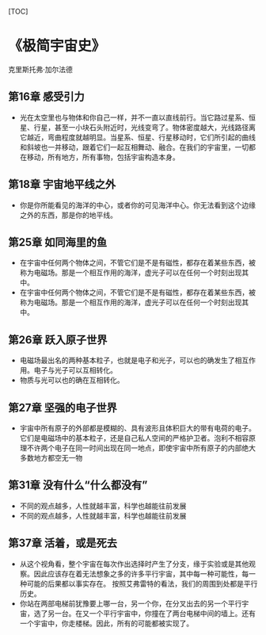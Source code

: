 [TOC]

# 《极简宇宙史》
克里斯托弗·加尔法德

## 第16章 感受引力
- 光在太空里也与物体和你自己一样，并不一直以直线前行。当它路过星系、恒星、行星，甚至一小块石头附近时，光线变弯了。物体密度越大，光线路径离它越近，弯曲程度就越明显。当星系、恒星、行星移动时，它们所引起的曲线和斜坡也一并移动，跟着它们一起互相舞动、融合。在我们的宇宙里，一切都在移动，所有地方，所有事物，包括宇宙构造本身。
 
## 第18章 宇宙地平线之外
- 你是你所能看见的海洋的中心，或者你的可见海洋中心。你无法看到这个边缘之外的东西，那是你的地平线。 

## 第25章 如同海里的鱼
- 在宇宙中任何两个物体之间，不管它们是不是有磁性，都存在着某些东西，被称为电磁场。那是一个相互作用的海洋，虚光子可以在任何一个时刻出现其中。
- 在宇宙中任何两个物体之间，不管它们是不是有磁性，都存在着某些东西，被称为电磁场。那是一个相互作用的海洋，虚光子可以在任何一个时刻出现其中。 

## 第26章 跃入原子世界
- 电磁场最出名的两种基本粒子，也就是电子和光子，可以也的确发生了相互作用。电子与光子可以互相转化。
- 物质与光可以也的确在互相转化。 

## 第27章 坚强的电子世界
- 宇宙中所有原子的外部都是模糊的、具有波形且体积巨大的带有电荷的电子。它们是电磁场中的基本粒子，还是自己私人空间的严格护卫者。泡利不相容原理不许两个电子在同一时间出现在同一地点，即使宇宙中所有原子的内部绝大多数地方都空无一物
 
## 第31章 没有什么“什么都没有”
- 不同的观点越多，人性就越丰富，科学也越能往前发展
- 不同的观点越多，人性就越丰富，科学也越能往前发展

## 第37章 活着，或是死去
- 从这个视角看，整个宇宙在每次作出选择时产生了分支，缘于实验或是其他观察。因此应该存在着无法想象之多的许多平行宇宙，其中每一种可能性，每一种可能的后果都以事实存在。  按照艾弗雷特的看法，我们的周围到处都是平行历史。  
- 你站在两部电梯前犹豫要上哪一台，另一个你，在分叉出去的另一个平行宇宙，选了另一台。在又一个平行宇宙中，你撞在了两台电梯中间的墙上。还有一个宇宙中，你走楼梯。因此，所有的可能都被实现了。 
                      